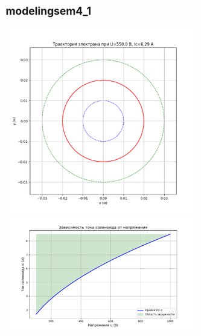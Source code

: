 # modelingsem4_1

![alt_text](https://github.com/NizamutdinovEmir/modelingsem4_1/blob/main/myplot1.png)
![alt_text](https://github.com/NizamutdinovEmir/modelingsem4_1/blob/main/myplot2.png)

